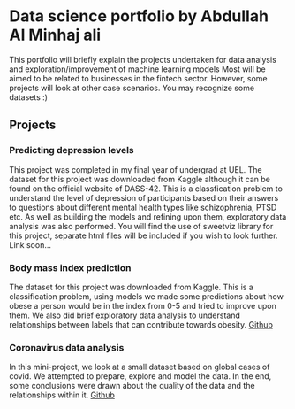 # Data science portfolio by Abdullah Al Minhaj ali

This portfolio will briefly explain the projects undertaken for data analysis and exploration/improvement of machine learning models Most will be aimed to be related to businesses in the fintech sector. However, some projects will look at other case scenarios. You may recognize some datasets :)

## Projects 

### Predicting depression levels 
This project was completed in my final year of undergrad at UEL. The dataset for this project was downloaded from Kaggle although it can be found on the official website of DASS-42. This is a classfication problem to understand the level of depression of participants based on their answers to questions about different mental health types like schizophrenia, PTSD etc.  As well as building the models and refining upon them, exploratory data analysis was also performed. You will find the use of sweetviz library for this project, separate html files will be included if you wish to look further. Link soon...

### Body mass index prediction
The dataset for this project was downloaded from Kaggle. 
This is a classification problem, using models we made some predictions about how obese a person would be in the index from 0-5 and tried to improve upon them. We also did brief exploratory data analysis to understand relationships between labels that can contribute towards obesity. 
[Github](https://github.com/AAMA7/Notebooks/blob/main/Notebooks/Bodymassindex.ipynb)

### Coronavirus data analysis
In this mini-project, we look at a small dataset based on global cases of covid. We attempted to prepare, explore and model the data. In the end, some conclusions were drawn about the quality of the data and the relationships within it.
[Github](https://github.com/AAMA7/Notebooks/blob/main/Notebooks/Covid_analysis.ipynb)

